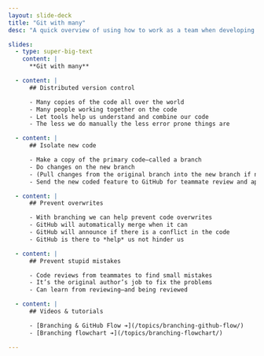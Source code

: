 ```yaml
---
layout: slide-deck
title: "Git with many"
desc: "A quick overview of using how to work as a team when developing the same codebase using Git, GitHub, branching & GitHub flow."

slides:
  - type: super-big-text
    content: |
      **Git with many**

  - content: |
      ## Distributed version control

      - Many copies of the code all over the world
      - Many people working together on the code
      - Let tools help us understand and combine our code
      - The less we do manually the less error prone things are

  - content: |
      ## Isolate new code

      - Make a copy of the primary code—called a branch
      - Do changes on the new branch
      - (Pull changes from the original branch into the new branch if necessary)
      - Send the new coded feature to GitHub for teammate review and approval

  - content: |
      ## Prevent overwrites

      - With branching we can help prevent code overwrites
      - GitHub will automatically merge when it can
      - GitHub will announce if there is a conflict in the code
      - GitHub is there to *help* us not hinder us

  - content: |
      ## Prevent stupid mistakes

      - Code reviews from teammates to find small mistakes
      - It’s the original author’s job to fix the problems
      - Can learn from reviewing—and being reviewed

  - content: |
      ## Videos & tutorials

      - [Branching & GitHub Flow ➔](/topics/branching-github-flow/)
      - [Branching flowchart ➔](/topics/branching-flowchart/)

---
```

